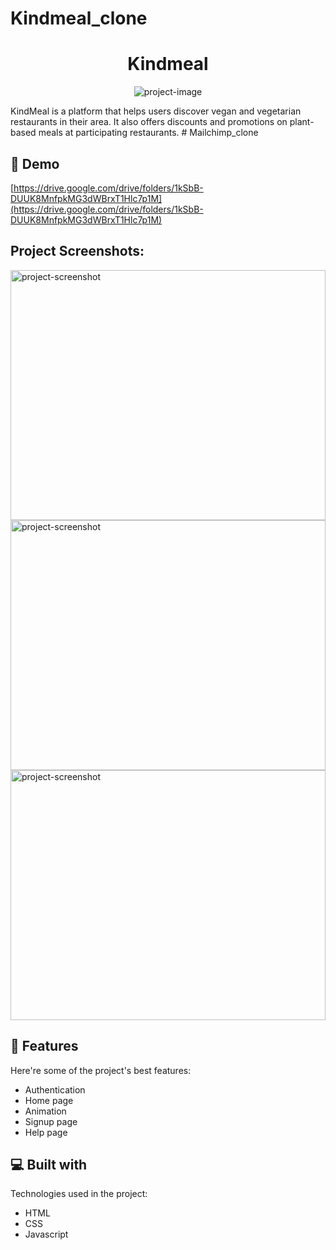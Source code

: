 # Kindmeal_clone

<h1 align="center" id="title">Kindmeal</h1>

<p align="center"><img src="https://socialify.git.ci/vishal-git9/Kindmeal_clone/image?language=1&owner=1&name=1&stargazers=1&theme=Light" alt="project-image"></p>

<p id="description">KindMeal is a platform that helps users discover vegan and vegetarian restaurants in their area. It also offers discounts and promotions on plant-based meals at participating restaurants. 
# Mailchimp_clone</p>

<h2>🚀 Demo</h2>

[https://drive.google.com/drive/folders/1kSbB-DUUK8MnfpkMG3dWBrxT1Hlc7p1M](https://drive.google.com/drive/folders/1kSbB-DUUK8MnfpkMG3dWBrxT1Hlc7p1M)

<h2>Project Screenshots:</h2>

<img src="https://i.ibb.co/6rncXjz/Screenshot-240.png" alt="project-screenshot" width="100%" height="400/">

<img src="https://i.ibb.co/R2V4yHb/Screenshot-241.png" alt="project-screenshot" width="100%" height="400/">

<img src="https://i.ibb.co/xJTb0Vc/Screenshot-242.png" alt="project-screenshot" width="100%" height="400/">

<h2>🧐 Features</h2>

Here're some of the project's best features:

*   Authentication
*   Home page
*   Animation
*   Signup page
*   Help page

  
  
<h2>💻 Built with</h2>

Technologies used in the project:

*   HTML
*   CSS
*   Javascript
